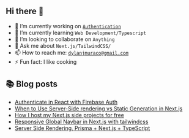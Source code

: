 ## Hi there 👋

- 🔭 I’m currently working on [`Authentication`](https://github.com/dmuraco3/react-firebase-auth)
- 🌱 I’m currently learning `Web Development/Typescript`
- 👯 I’m looking to collaborate on `Anything`
- 💬 Ask me about `Next.js/TailwindCSS/ `
- 📫 How to reach me: <a href="mailto://dylanjmuraco@gmail.com" target="_blank">`dylanjmuraco@gmail.com`</a>
- ⚡ Fun fact: I like cooking

## 📚 Blog posts 
<!-- BLOG-POST-LIST:START -->
- [Authenticate in React with Firebase Auth](https://dev.to/dmuraco3/authenticate-in-react-with-firebase-auth-p3n)
- [When to Use Server-Side rendering vs Static Generation in Next.js](https://dev.to/dmuraco3/when-to-user-server-side-rendering-vs-static-generation-in-nextjs-8ab)
- [How I host my Next.js side projects for free](https://dev.to/dmuraco3/how-i-host-my-nextjs-side-projects-for-free-4bla)
- [Responsive Global Navbar in Next.js with tailwindcss](https://dev.to/dmuraco3/responsive-global-navbar-in-nextjs-with-tailwindcss-45p4)
- [Server Side Rendering, Prisma + Next.js  + TypeScript](https://dev.to/dmuraco3/server-side-rendering-prisma-nextjs-typescript-3kad)
<!-- BLOG-POST-LIST:END -->
